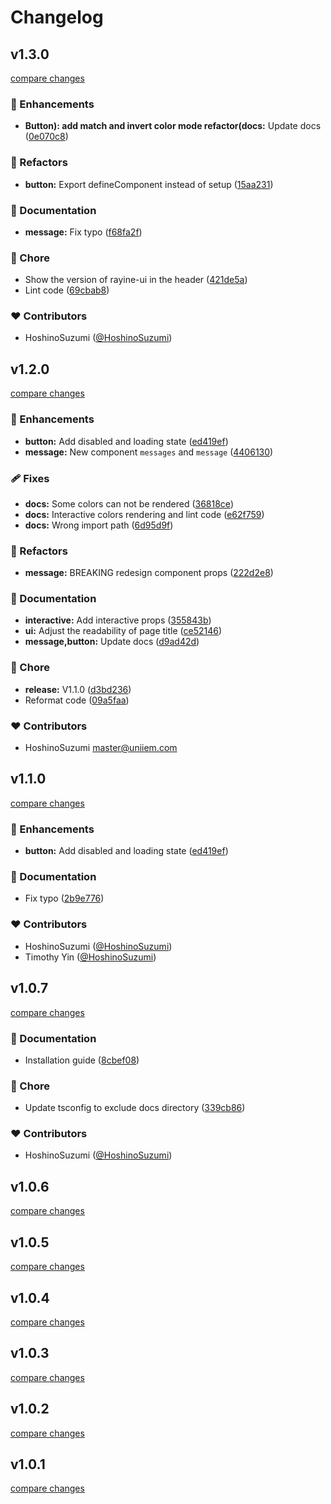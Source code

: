 # Changelog


## v1.3.0

[compare changes](https://github.com/HoshinoSuzumi/rayine-ui/compare/v1.2.0...v1.3.0)

### 🚀 Enhancements

- **Button): add match and invert color mode refactor(docs:** Update docs ([0e070c8](https://github.com/HoshinoSuzumi/rayine-ui/commit/0e070c8))

### 💅 Refactors

- **button:** Export defineComponent instead of setup ([15aa231](https://github.com/HoshinoSuzumi/rayine-ui/commit/15aa231))

### 📖 Documentation

- **message:** Fix typo ([f68fa2f](https://github.com/HoshinoSuzumi/rayine-ui/commit/f68fa2f))

### 🏡 Chore

- Show the version of rayine-ui in the header ([421de5a](https://github.com/HoshinoSuzumi/rayine-ui/commit/421de5a))
- Lint code ([69cbab8](https://github.com/HoshinoSuzumi/rayine-ui/commit/69cbab8))

### ❤️ Contributors

- HoshinoSuzumi ([@HoshinoSuzumi](http://github.com/HoshinoSuzumi))

## v1.2.0

[compare changes](https://github.com/HoshinoSuzumi/rayine-ui/compare/v1.1.0...v1.2.0)

### 🚀 Enhancements

- **button:** Add disabled and loading state ([ed419ef](https://github.com/HoshinoSuzumi/rayine-ui/commit/ed419ef))
- **message:** New component `messages` and `message` ([4406130](https://github.com/HoshinoSuzumi/rayine-ui/commit/4406130))

### 🩹 Fixes

- **docs:** Some colors can not be rendered ([36818ce](https://github.com/HoshinoSuzumi/rayine-ui/commit/36818ce))
- **docs:** Interactive colors rendering and lint code ([e62f759](https://github.com/HoshinoSuzumi/rayine-ui/commit/e62f759))
- **docs:** Wrong import path ([6d95d9f](https://github.com/HoshinoSuzumi/rayine-ui/commit/6d95d9f))

### 💅 Refactors

- **message:** BREAKING redesign component props ([222d2e8](https://github.com/HoshinoSuzumi/rayine-ui/commit/222d2e8))

### 📖 Documentation

- **interactive:** Add interactive props ([355843b](https://github.com/HoshinoSuzumi/rayine-ui/commit/355843b))
- **ui:** Adjust the readability of page title ([ce52146](https://github.com/HoshinoSuzumi/rayine-ui/commit/ce52146))
- **message,button:** Update docs ([d9ad42d](https://github.com/HoshinoSuzumi/rayine-ui/commit/d9ad42d))

### 🏡 Chore

- **release:** V1.1.0 ([d3bd236](https://github.com/HoshinoSuzumi/rayine-ui/commit/d3bd236))
- Reformat code ([09a5faa](https://github.com/HoshinoSuzumi/rayine-ui/commit/09a5faa))

### ❤️ Contributors

- HoshinoSuzumi <master@uniiem.com>

## v1.1.0

[compare changes](https://github.com/HoshinoSuzumi/rayine-ui/compare/v1.0.7...v1.1.0)

### 🚀 Enhancements

- **button:** Add disabled and loading state ([ed419ef](https://github.com/HoshinoSuzumi/rayine-ui/commit/ed419ef))

### 📖 Documentation

- Fix typo ([2b9e776](https://github.com/HoshinoSuzumi/rayine-ui/commit/2b9e776))

### ❤️ Contributors

- HoshinoSuzumi ([@HoshinoSuzumi](http://github.com/HoshinoSuzumi))
- Timothy Yin ([@HoshinoSuzumi](http://github.com/HoshinoSuzumi))

## v1.0.7

[compare changes](https://github.com/HoshinoSuzumi/rayine-ui/compare/v1.0.7-beta.2...v1.0.7)

### 📖 Documentation

- Installation guide ([8cbef08](https://github.com/HoshinoSuzumi/rayine-ui/commit/8cbef08))

### 🏡 Chore

- Update tsconfig to exclude docs directory ([339cb86](https://github.com/HoshinoSuzumi/rayine-ui/commit/339cb86))

### ❤️ Contributors

- HoshinoSuzumi ([@HoshinoSuzumi](http://github.com/HoshinoSuzumi))

## v1.0.6

[compare changes](https://github.com/HoshinoSuzumi/rayine-ui/compare/v1.0.5...v1.0.6)

## v1.0.5

[compare changes](https://github.com/HoshinoSuzumi/rayine-ui/compare/v1.0.4...v1.0.5)

## v1.0.4

[compare changes](https://github.com/HoshinoSuzumi/rayine-ui/compare/v1.0.3...v1.0.4)

## v1.0.3

[compare changes](https://github.com/HoshinoSuzumi/rayine-ui/compare/v1.0.2...v1.0.3)

## v1.0.2

[compare changes](https://github.com/HoshinoSuzumi/rayine-ui/compare/v1.0.1...v1.0.2)

## v1.0.1

[compare changes](https://github.com/HoshinoSuzumi/rayine-ui/compare/v1.0.1-beta.1...v1.0.1)

